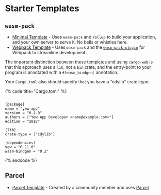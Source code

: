 # Starter Templates

## `wasm-pack`

* [Minimal Template](https://github.com/yewstack/yew-wasm-pack-minimal) - Uses `wasm-pack` and `rollup` to build your application, and your own server to serve it. No bells or whistles here.
* [Webpack Template](https://github.com/yewstack/yew-wasm-pack-template) - Uses `wasm-pack` and the [`wasm-pack-plugin`](https://github.com/wasm-tool/wasm-pack-plugin) for Webpack to streamline development.

The important distinction between these templates and using `cargo-web` is that this approach uses a `lib`, not a `bin` crate, and the entry-point to your program is annotated with a `#[wasm_bindgen]` annotation.

Your `Cargo.toml` also should specify that you have a "cdylib" crate-type.

{% code title="Cargo.toml" %}
```text
[package]
name = "yew-app"
version = "0.1.0"
authors = ["Yew App Developer <name@example.com>"]
edition = "2018"

[lib]
crate-type = ["cdylib"]

[dependencies]
yew = "0.11.0"
wasm-bindgen = "0.2"
```
{% endcode %}

## Parcel

* [Parcel Template](https://github.com/spielrs/yew-parcel-template) - Created by a community member and uses [Parcel](https://parceljs.org/)
